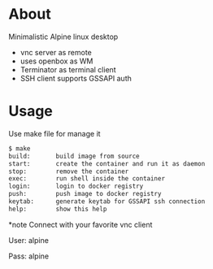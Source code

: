 # About

Minimalistic Alpine linux desktop 
* vnc server as remote
* uses openbox as WM 
* Terminator as terminal client
* SSH client supports GSSAPI auth

# Usage

Use make file for manage it
```bash
$ make
build:		 build image from source
start:		 create the container and run it as daemon
stop:   	 remove the container
exec:   	 run shell inside the container
login:  	 login to docker registry
push:   	 push image to docker registry
keytab:		 generate keytab for GSSAPI ssh connection
help:   	 show this help
```

*note Connect with your favorite vnc client

User: alpine

Pass: alpine
